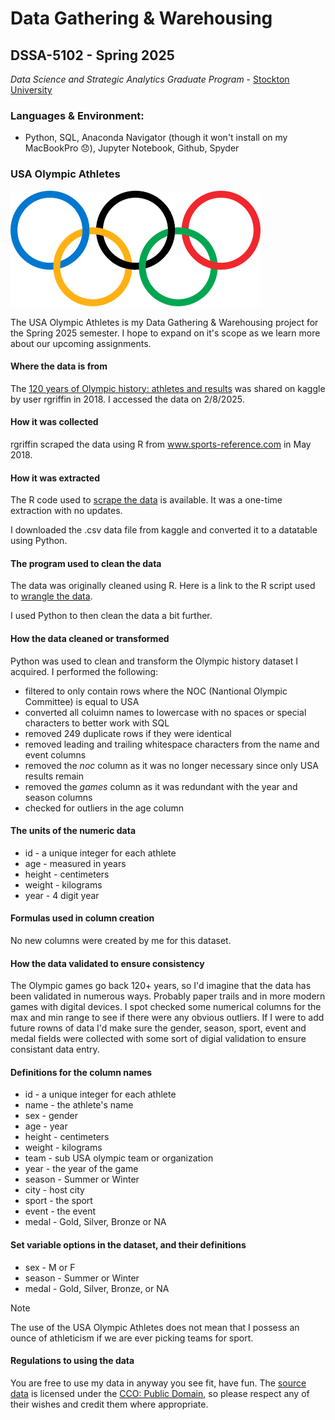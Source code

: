 # Data Gathering & Warehousing 
## DSSA-5102 - Spring 2025
_Data Science and Strategic Analytics Graduate Program_ - [Stockton University](https://www.stockton.edu/)

### Languages & Environment:
- Python, SQL, Anaconda Navigator (though it won't install on my MacBookPro 😞), Jupyter Notebook, Github, Spyder

### USA Olympic Athletes
![Olympic rings](https://github.com/joedag32/DSSA-5102_Spring2025/blob/main/Assignments/images/Olympic_rings_without_rims.svg.png) 

The USA Olympic Athletes is my Data Gathering & Warehousing project for the Spring 2025 semester. I hope to expand on it's scope as we learn more about our upcoming assignments.

#### Where the data is from<br>
The [120 years of Olympic history: athletes and results](https://www.kaggle.com/datasets/heesoo37/120-years-of-olympic-history-athletes-and-results) was shared on kaggle by user rgriffin in 2018. I accessed the data on 2/8/2025.

#### How it was collected<br>
rgriffin scraped the data using R from www.sports-reference.com in May 2018.

#### How it was extracted<br>
The R code used to [scrape the data](https://github.com/rgriff23/Olympic_history/blob/master/R/olympics%20scrape.R) is available. It was a one-time extraction with no updates.

I downloaded the .csv data file from kaggle and converted it to a datatable using Python.

#### The program used to clean the data<br>
The data was originally cleaned using R. Here is a link to the R script used to [wrangle the data](https://github.com/rgriff23/Olympic_history/blob/master/R/olympics%20wrangle.R).

I used Python to then clean the data a bit further.

#### How the data cleaned or transformed<br>
Python was used to clean and transform the Olympic history dataset I acquired. I performed the following:
- filtered to only contain rows where the NOC (Nantional Olympic Committee) is equal to USA
- converted all coluimn names to lowercase with no spaces or special characters to better work with SQL
- removed 249 duplicate rows if they were identical
- removed leading and trailing whitespace characters from the name and event columns
- removed the _noc_ column as it was no longer necessary since only USA results remain
- removed the _games_ column as it was redundant with the year and season columns
- checked for outliers in the age column

#### The units of the numeric data<br>
- id - a unique integer for each athlete
- age - measured in years
- height - centimeters
- weight - kilograms
- year - 4 digit year

#### Formulas used in column creation<br>
No new columns were created by me for this dataset. 

#### How the data validated to ensure consistency<br>
The Olympic games go back 120+ years, so I'd imagine that the data has been validated in numerous ways. Probably paper trails and in more modern games with digital devices. I spot checked some numerical columns for the max and min range to see if there were any obvious outliers. If I were to add future rowns of data I'd make sure the gender, season, sport, event and medal fields were collected with some sort of digial validation to ensure consistant data entry.

#### Definitions for the column names<br>
- id - a unique integer for each athlete
- name - the athlete's name
- sex - gender
- age - year
- height - centimeters
- weight - kilograms
- team - sub USA olympic team or organization
- year - the year of the game
- season - Summer or Winter
- city - host city
- sport - the sport
- event - the event
- medal - Gold, Silver, Bronze or NA

#### Set variable options in the dataset, and their definitions<br>
- sex - M or F
- season - Summer or Winter
- medal - Gold, Silver, Bronze, or NA

> [!NOTE]
> The use of the USA Olympic Athletes does not mean that I possess an ounce of athleticism if we are ever picking teams for sport.

#### Regulations to using the data<br>
You are free to use my data in anyway you see fit, have fun. The [source data](https://www.kaggle.com/datasets/heesoo37/120-years-of-olympic-history-athletes-and-results) is licensed under the [CCO: Public Domain](https://creativecommons.org/publicdomain/zero/1.0/), so please respect any of their wishes and credit them where appropriate.
